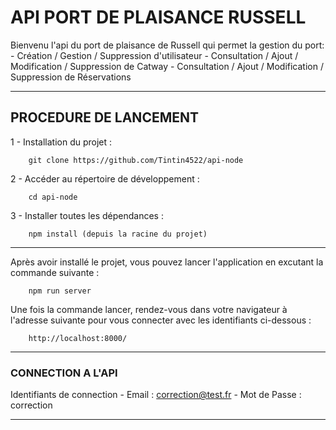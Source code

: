 # API PORT DE PLAISANCE RUSSELL


Bienvenu l'api du port de plaisance de Russell qui permet la gestion du port:
    -   Création / Gestion / Suppression d'utilisateur
    -   Consultation / Ajout / Modification / Suppression de Catway
    -   Consultation / Ajout / Modification / Suppression de Réservations

-------------------------------------------------------------

## PROCEDURE DE LANCEMENT

1 - Installation du projet :

        git clone https://github.com/Tintin4522/api-node

2 - Accéder au répertoire de développement :

        cd api-node

3 - Installer toutes les dépendances :

        npm install (depuis la racine du projet)

-------------------------------------------------------------

Après avoir installé le projet, vous pouvez lancer l'application en excutant la commande suivante :

        npm run server

Une fois la commande lancer, rendez-vous dans votre navigateur à l'adresse suivante pour vous connecter avec les identifiants ci-dessous :

        http://localhost:8000/

-------------------------------------------------------------

### CONNECTION A L'API

Identifiants de connection 
        -   Email : correction@test.fr
        -   Mot de Passe : correction

-------------------------------------------------------------